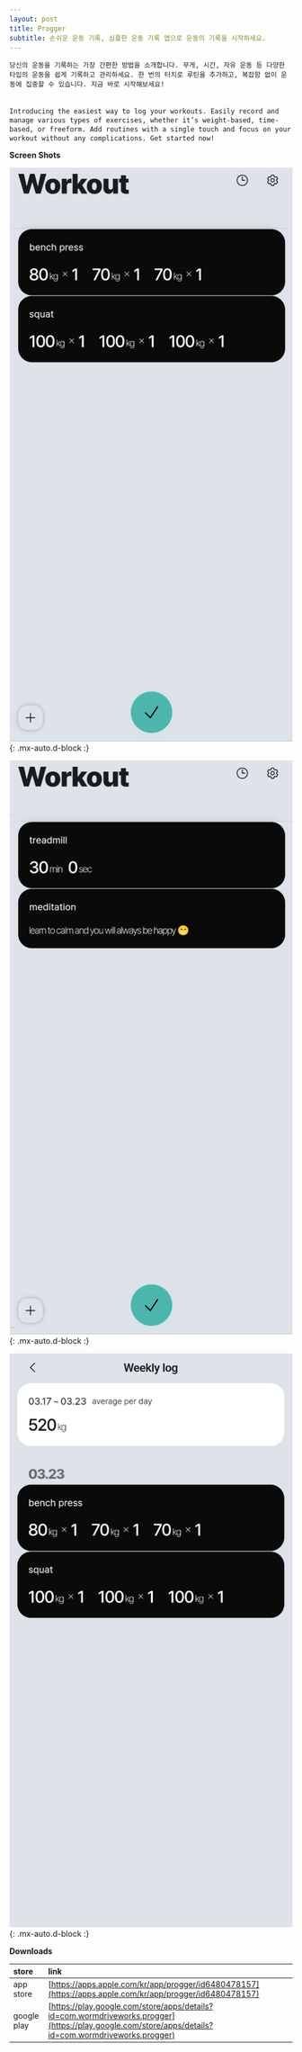 ```yaml
---
layout: post
title: Progger
subtitle: 손쉬운 운동 기록, 심플한 운동 기록 앱으로 운동의 기록을 시작하세요.
---
```


~~~
당신의 운동을 기록하는 가장 간편한 방법을 소개합니다. 무게, 시간, 자유 운동 등 다양한 타입의 운동을 쉽게 기록하고 관리하세요. 한 번의 터치로 루틴을 추가하고, 복잡함 없이 운동에 집중할 수 있습니다. 지금 바로 시작해보세요!


Introducing the easiest way to log your workouts. Easily record and manage various types of exercises, whether it’s weight-based, time-based, or freeform. Add routines with a single touch and focus on your workout without any complications. Get started now!
~~~


**Screen Shots**

![Screen shot 1](/assets/img/progger_screenshot1.png){: .mx-auto.d-block :}


![Screen shot 2](/assets/img/progger_screenshot2.png){: .mx-auto.d-block :}


![Screen shot 3](/assets/img/progger_screenshot3.png){: .mx-auto.d-block :}



**Downloads**

| store | link |
| :------ |:--- |
| app store | [https://apps.apple.com/kr/app/progger/id6480478157](https://apps.apple.com/kr/app/progger/id6480478157) |
| google play | [https://play.google.com/store/apps/details?id=com.wormdriveworks.progger](https://play.google.com/store/apps/details?id=com.wormdriveworks.progger) |

